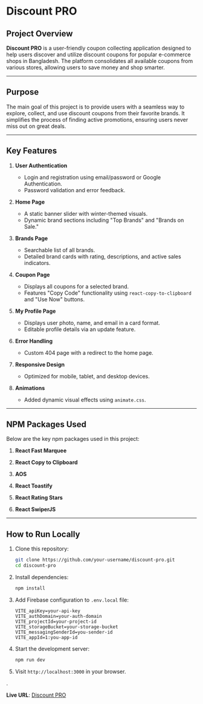 
# **Discount PRO**

## **Project Overview**  
**Discount PRO** is a user-friendly coupon collecting application designed to help users discover and utilize discount coupons for popular e-commerce shops in Bangladesh. The platform consolidates all available coupons from various stores, allowing users to save money and shop smarter.  

---

## **Purpose**  
The main goal of this project is to provide users with a seamless way to explore, collect, and use discount coupons from their favorite brands. It simplifies the process of finding active promotions, ensuring users never miss out on great deals.  

---

## **Key Features**  
1. **User Authentication**  
   - Login and registration using email/password or Google Authentication.  
   - Password validation and error feedback.  

2. **Home Page**  
   - A static banner slider with winter-themed visuals.  
   - Dynamic brand sections including "Top Brands" and "Brands on Sale."  

3. **Brands Page**  
   - Searchable list of all brands.  
   - Detailed brand cards with rating, descriptions, and active sales indicators.  

4. **Coupon Page**  
   - Displays all coupons for a selected brand.  
   - Features "Copy Code" functionality using `react-copy-to-clipboard` and "Use Now" buttons.  

5. **My Profile Page**  
   - Displays user photo, name, and email in a card format.  
   - Editable profile details via an update feature.  

6. **Error Handling**  
   - Custom 404 page with a redirect to the home page.  

7. **Responsive Design**  
   - Optimized for mobile, tablet, and desktop devices.  

8. **Animations**  
   - Added dynamic visual effects using `animate.css`.  

---

## **NPM Packages Used**  
Below are the key npm packages used in this project:  

1. **React Fast Marquee**

2. **React Copy to Clipboard**

3. **AOS** 

4. **React Toastify**

5. **React Rating Stars** 

6. **React SwiperJS**

---

## **How to Run Locally**  
1. Clone this repository:  
   ```bash
   git clone https://github.com/your-username/discount-pro.git
   cd discount-pro
   ```

2. Install dependencies:  
   ```bash
   npm install
   ```

3. Add Firebase configuration to `.env.local` file:  
   ```plaintext
   VITE_apiKey=your-api-key
   VITE_authDomain=your-auth-domain
   VITE_projectId=your-project-id
   VITE_storageBucket=your-storage-bucket
   VITE_messagingSenderId=you-sender-id
   VITE_appId=1:you-app-id
   ```

4. Start the development server:  
   ```bash
   npm run dev
   ```

5. Visit `http://localhost:3000` in your browser.  

.

**Live URL**: [Discount PRO](https://discountpro.netlify.app/)
